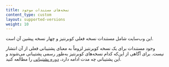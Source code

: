 ```yaml
---
title: نسخه‌های مستندات موجود
content_type: custom
layout: supported-versions
weight: 10
---
```


این وب‌سایت شامل مستندات نسخه فعلی کوبرنتیز و چهار نسخه پیشین آن است.

وجود مستندات برای یک نسخه کوبرنتیز لزوماً به معنای پشتیبانی فعلی از آن انتشار نیست. برای آگاهی از این‌که کدام نسخه‌های کوبرنتیز به‌طور رسمی پشتیبانی می‌شوند و این پشتیبانی چه مدت ادامه دارد، [دوره پشتیبانی](/releases/patch-releases/#support-period) را مطالعه کنید.
